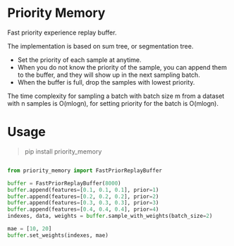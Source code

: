 # Priority Memory

Fast priority experience replay buffer. 

The implementation is based on sum tree, or segmentation tree.

- Set the priority of each sample at anytime. 
- When you do not know the priority of the sample, you can append 
  them to the buffer, and they will show up in the next sampling batch.
- When the buffer is full, drop the samples with lowest priority.

The time complexity for sampling a batch with batch size m 
from a dataset with n samples is O(mlogn), for setting priority 
for the batch is O(mlogn).


# Usage

> pip install priority_memory

```python

from priority_memory import FastPriorReplayBuffer

buffer = FastPriorReplayBuffer(8000)
buffer.append(features=[0.1, 0.1, 0.1], prior=1)
buffer.append(features=[0.2, 0.2, 0.2], prior=2)
buffer.append(features=[0.3, 0.3, 0.3], prior=3)
buffer.append(features=[0.4, 0.4, 0.4], prior=4)
indexes, data, weights = buffer.sample_with_weights(batch_size=2)

mae = [10, 20]
buffer.set_weights(indexes, mae)

```


